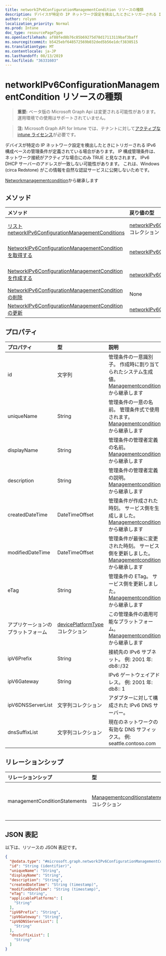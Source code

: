 ```yaml
---
title: networkIPv6ConfigurationManagementCondition リソースの種類
description: デバイスが特定の IP ネットワーク設定を検出したときにトリガーされる IPv6 構成ベースの管理条件が定義されている場合があります。 IP 構成管理条件は、ネットワーク接続がアクティブな場合にのみ TRUE と見なされます。 IPv6 DHCP サーバーのアドレスが一致しない可能性があります。 これは、Windows (circa Redstone) がこの情報を自然な認証サービスに公開しないためです。
author: rolyon
localization_priority: Normal
ms.prod: Intune
doc_type: resourcePageType
ms.openlocfilehash: af88fed8b76c85b69275d78d17113119baf3baff
ms.sourcegitcommit: b5425ebf648572569b032ded5b56e1dcf3830515
ms.translationtype: MT
ms.contentlocale: ja-JP
ms.lasthandoff: 08/13/2019
ms.locfileid: "36331603"
---
```

# <a name="networkipv6configurationmanagementcondition-resource-type"></a>networkIPv6ConfigurationManagementCondition リソースの種類

> **重要:** ベータ版の Microsoft Graph Api は変更される可能性があります。運用環境での使用はサポートされていません。

> **注:** Microsoft Graph API for Intune では、テナントに対して[アクティブな intune ライセンス](https://go.microsoft.com/fwlink/?linkid=839381)が必要です。

デバイスが特定の IP ネットワーク設定を検出したときにトリガーされる IPv6 構成ベースの管理条件が定義されている場合があります。 IP 構成管理条件は、ネットワーク接続がアクティブな場合にのみ TRUE と見なされます。
IPv6 DHCP サーバーのアドレスが一致しない可能性があります。 これは、Windows (circa Redstone) がこの情報を自然な認証サービスに公開しないためです。


[Networkmanagementcondition](../resources/intune-fencing-networkmanagementcondition.md)から継承します

## <a name="methods"></a>メソッド
|メソッド|戻り値の型|説明|
|:---|:---|:---|
|[リスト networkIPv6ConfigurationManagementConditions](../api/intune-fencing-networkipv6configurationmanagementcondition-list.md)|[networkIPv6ConfigurationManagementCondition](../resources/intune-fencing-networkipv6configurationmanagementcondition.md)コレクション|[NetworkIPv6ConfigurationManagementCondition](../resources/intune-fencing-networkipv6configurationmanagementcondition.md)オブジェクトのプロパティとリレーションシップをリストします。|
|[NetworkIPv6ConfigurationManagementCondition を取得する](../api/intune-fencing-networkipv6configurationmanagementcondition-get.md)|[networkIPv6ConfigurationManagementCondition](../resources/intune-fencing-networkipv6configurationmanagementcondition.md)|[NetworkIPv6ConfigurationManagementCondition](../resources/intune-fencing-networkipv6configurationmanagementcondition.md)オブジェクトのプロパティとリレーションシップを読み取ります。|
|[NetworkIPv6ConfigurationManagementCondition を作成する](../api/intune-fencing-networkipv6configurationmanagementcondition-create.md)|[networkIPv6ConfigurationManagementCondition](../resources/intune-fencing-networkipv6configurationmanagementcondition.md)|新しい[networkIPv6ConfigurationManagementCondition](../resources/intune-fencing-networkipv6configurationmanagementcondition.md)オブジェクトを作成します。|
|[NetworkIPv6ConfigurationManagementCondition の削除](../api/intune-fencing-networkipv6configurationmanagementcondition-delete.md)|None|[NetworkIPv6ConfigurationManagementCondition](../resources/intune-fencing-networkipv6configurationmanagementcondition.md)を削除します。|
|[NetworkIPv6ConfigurationManagementCondition の更新](../api/intune-fencing-networkipv6configurationmanagementcondition-update.md)|[networkIPv6ConfigurationManagementCondition](../resources/intune-fencing-networkipv6configurationmanagementcondition.md)|[NetworkIPv6ConfigurationManagementCondition](../resources/intune-fencing-networkipv6configurationmanagementcondition.md)オブジェクトのプロパティを更新します。|

## <a name="properties"></a>プロパティ
|プロパティ|型|説明|
|:---|:---|:---|
|id|文字列|管理条件の一意識別子。 作成時に割り当てられたシステム生成値。 [Managementcondition](../resources/intune-fencing-managementcondition.md)から継承します|
|uniqueName|String|管理条件の一意の名前。 管理条件式で使用されます。 [Managementcondition](../resources/intune-fencing-managementcondition.md)から継承します|
|displayName|String|管理条件の管理者定義の名前。 [Managementcondition](../resources/intune-fencing-managementcondition.md)から継承します|
|description|String|管理条件の管理者定義の説明。 [Managementcondition](../resources/intune-fencing-managementcondition.md)から継承します|
|createdDateTime|DateTimeOffset|管理条件が作成された時刻。 サービス側を生成しました。 [Managementcondition](../resources/intune-fencing-managementcondition.md)から継承します|
|modifiedDateTime|DateTimeOffset|管理条件が最後に変更された時刻。 サービス側を更新しました。 [Managementcondition](../resources/intune-fencing-managementcondition.md)から継承します|
|eTag|String|管理条件の ETag。 サービス側を更新しました。 [Managementcondition](../resources/intune-fencing-managementcondition.md)から継承します|
|アプリケーションのプラットフォーム|[devicePlatformType](../resources/intune-shared-deviceplatformtype.md)コレクション|この管理条件の適用可能なプラットフォーム。 [Managementcondition](../resources/intune-fencing-managementcondition.md)から継承します|
|ipV6Prefix|String|接続先の IPv6 サブネット。 例: 2001 年: db8::/32|
|ipV6Gateway|String|IPv6 ゲートウェイアドレス。 例: 2001 年: db8:: 1|
|ipV6DNSServerList|文字列コレクション|アダプターに対して構成された IPv6 DNS サーバー。|
|dnsSuffixList|文字列コレクション|現在のネットワークの有効な DNS サフィックス。 例: seattle.contoso.com|

## <a name="relationships"></a>リレーションシップ
|リレーションシップ|型|説明|
|:---|:---|:---|
|managementConditionStatements|[Managementconditionstatement](../resources/intune-fencing-managementconditionstatement.md)コレクション|管理条件に関連付けられている管理条件ステートメント。 [Managementcondition](../resources/intune-fencing-managementcondition.md)から継承します|

## <a name="json-representation"></a>JSON 表記
以下は、リソースの JSON 表記です。
<!-- {
  "blockType": "resource",
  "keyProperty": "id",
  "@odata.type": "microsoft.graph.networkIPv6ConfigurationManagementCondition"
}
-->
``` json
{
  "@odata.type": "#microsoft.graph.networkIPv6ConfigurationManagementCondition",
  "id": "String (identifier)",
  "uniqueName": "String",
  "displayName": "String",
  "description": "String",
  "createdDateTime": "String (timestamp)",
  "modifiedDateTime": "String (timestamp)",
  "eTag": "String",
  "applicablePlatforms": [
    "String"
  ],
  "ipV6Prefix": "String",
  "ipV6Gateway": "String",
  "ipV6DNSServerList": [
    "String"
  ],
  "dnsSuffixList": [
    "String"
  ]
}
```



